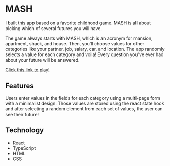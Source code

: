 # MASH

I built this app based on a favorite childhood game. MASH is all about picking which of several futures you will have.

The game always starts with MASH, which is an acronym for mansion, apartment, shack, and house. Then, you'll choose values for other categories like your partner, job, salary, car, and location. The app randomly selects a value for each category and voila! Every question you've ever had about your future will be answered.

[Click this link to play!](https://mash-app.netlify.app/)

## Features

Users enter values in the fields for each category using a multi-page form with a minimalist design. Those values are stored using the react state hook and after selecting a random element from each set of values, the user can see their future!

## Technology

- React
- TypeScript
- HTML
- CSS

